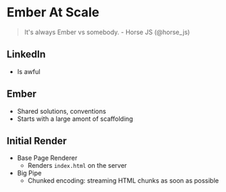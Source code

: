 # Ember At Scale
> It's always Ember vs somebody. - Horse JS (@horse_js)

## LinkedIn
- Is awful

## Ember
- Shared solutions, conventions
- Starts with a large amont of scaffolding

## Initial Render
- Base Page Renderer
  - Renders `index.html` on the server
- Big Pipe
  - Chunked encoding: streaming HTML chunks as soon as possible
